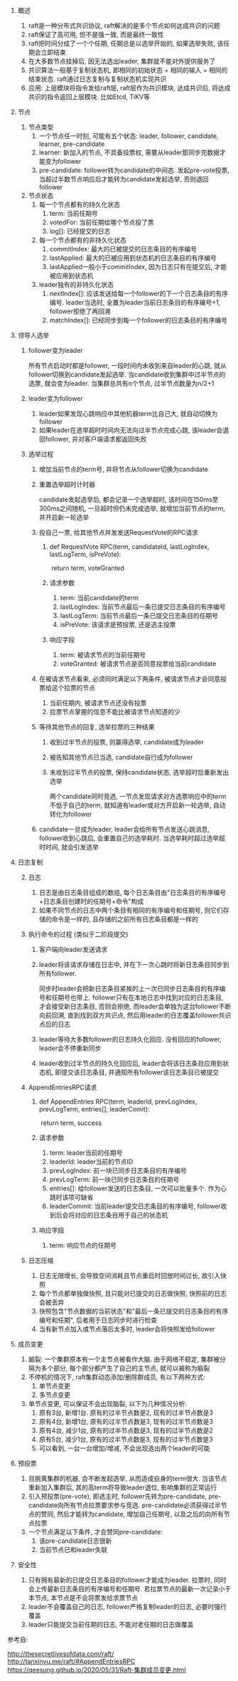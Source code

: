 1. 概述

   1. raft是一种分布式共识协议, raft解决的是多个节点如何达成共识的问题
   1. raft保证了高可用, 但不是强一致, 而是最终一致性
   1. raft把时间分成了一个个任期, 任期总是以选举开始的, 如果选举失败, 该任期会立即结束
   1. 在大多数节点挂掉后,  因无法选出leader, 集群就不能对外提供服务了
   1. 共识算法一般基于复制状态机, 即相同的初始状态 + 相同的输入 = 相同的结束状态. raft通过日志复制与复制状态机实现共识
   1. 应用: 上层模块将指令发给raft层, raft层作为共识模块, 达成共识后, 将达成共识的指令返回上层模块. 比如Etcd, TiKV等

2. 节点

   1. 节点类型
      1. 一个节点任一时刻, 可能有五个状态: leader, follower, candidate, learner, pre-candidate
      2. learner: 新加入的节点, 不具备投票权, 需要从leader那同步完数据才能变为follower
      3. pre-candidate: follower转为candidate的中间态. 发起pre-vote投票, 当超过半数节点响应后才能转为candidate发起选举, 否则退回follower
   2. 节点状态
      1. 每一个节点都有的持久化状态
         1. term: 当前任期号
         2. votedFor: 当前任期给哪个节点投了票
         3. log[]: 已经提交的日志
      2. 每一个节点都有的非持久化状态
         1. commitIndex: 最大的已被提交的日志条目的有序编号
         2. lastApplied: 最大的已被应用到状态机的日志条目的有序编号
         3. lastApplied一般小于commitIndex, 因为日志只有在提交后, 才能被应用到状态机
      3. leader独有的非持久化状态
         1. nextIndex[]: 应该发送给每一个follower的下一个日志条目的有序编号. leader当选时, 全置为leader当前日志条目的有序编号+1, follower拒绝了再回溯
         2. matchIndex[]: 已经同步到每一个follower的日志条目的有序编号

3. 领导人选举

   1. follower变为leader

      所有节点启动时都是follower, 一段时间内未收到来自leader的心跳, 就从follower切换到candidate发起选举. 当candidate收到集群中过半节点的选票, 就会变为leader. 当集群总共有n个节点, 过半节点数量为n/2+1

   2. leader变为follower

      1. leader如果发现心跳响应中其他机器term比自己大, 就自动切换为follower
      2. 如果leader在选举超时时间内无法向过半节点完成心跳, 该leader会退回follower, 并对客户端请求都返回失败

   3. 选举过程

      1. 增加当前节点的term号, 并将节点从follower切换为candidate

      2. 重置选举超时计时器

         candidate发起选举后, 都会记录一个选举超时, 该时间在150ms至300ms之间随机, 一旦超时但仍未完成选举, 就增加当前节点的term, 并开启新一轮选举

      3. 投自己一票, 给其他节点并发发送RequestVote的RPC请求

         1. def RequestVote RPC(term, candidateId, lastLogIndex, lastLogTerm, isPreVote):

            ​	return term, voteGranted

         2. 请求参数

            1. term: 当前candidate的term
            2. lastLogIndex: 当前节点最后一条已提交日志条目的有序编号
            3. lastLogTerm: 当前节点最后一条已提交日志条目的任期号
            4. isPreVote: 该请求是预投票, 还是选主投票

         3. 响应字段

            1. term: 被请求节点的当前任期号
            2. voteGranted: 被请求节点是否同意投票给当前candidate

      4. 在被请求节点看来, 必须同时满足以下两条件, 被请求节点才会同意投票给这个拉票的节点

         1. 当前任期内, 被请求节点还没有投票
         2. 拉票节点掌握的信息不能比被请求节点知道的少

      5. 等待其他节点的回复, 选举拉票的三种结果

         1. 收到过半节点的投票, 则赢得选举, candidate成为leader

         2. 被告知其他节点已当选, candidate自行成为follower

         3. 未收到过半节点的投票, 保持candidate状态, 选举超时后重新发出选举

            两个candidate同时竞选, 一节点发现请求对方选票响应中的term不低于自己的term, 就知道有leader或对方开启新一轮选举, 自动转化为follower

      6. candidate一旦成为leader, leader会给所有节点发送心跳消息, follower收到心跳后, 会重置自己的选举耗时. 当选举耗时超过选举超时时间, 就会引发选举

4. 日志复制

   2. 日志

      1. 日志是由日志条目组成的数组, 每个日志条目由"日志条目的有序编号+日志条目创建时的任期号+命令"构成
      2. 如果不同节点的日志中两个条目有相同的有序编号和任期号, 则它们存储的命令是一样的, 且存储的之前所有日志条目都是一样的

   3. 执行命令的过程 (类似于二阶段提交)

      1. 客户端向leader发送请求

      2. leader将该请求存储在日志中, 并在下一次心跳时将新日志条目同步到所有follower.

         同步时leader会把新日志条目紧挨的上一次已同步日志条目的有序编号和任期号也带上. follower只有在本地日志中找到对应的日志条目, 才会接受新日志条目, 否则会拒绝, 而leader会单独为这台follower不断向前回溯, 直到找到双方共识点, 然后用leader的日志覆盖follower共识点后的日志

      3. leader等待大多数follower的日志持久化回应. 没有回应的follower, leader会不停重新同步

      4. leader收到过半节点的持久化回应后, leader会将该日志条目应用到状态机, 即提交该日志条目, 并通知所有follower该日志条目已被提交

   4. AppendEntriesRPC请求

      1. def AppendEntries RPC(term, leaderId, prevLogIndex, prevLogTerm, entries[], leaderComit):

         ​	return term, success

      2. 请求参数

         1. term: leader当前的任期号
         2. leaderId: leader当前的节点ID
         3. prevLogIndex: 前一块已同步日志条目的有序编号
         4. prevLogTerm: 前一块已同步日志条目的任期号
         5. entries[]: 给follower发送的日志条目, 一次可以批量多个. 作为心跳时该项可缺省
         6. leaderCommit: 当前leader提交日志条目的有序编号, follower收到后会将对应的日志条目用于自己的状态机

      3. 响应字段

         1. term: 响应节点的任期号

   5. 日志压缩

      1. 日志无限增长, 会导致空间消耗且节点重启时回放时间过长, 故引入快照
      2. 每个节点都单独做快照, 且只能对已提交的日志做快照, 快照前的日志会被丢弃
      3. 快照包含"节点数据的当前状态"和"最后一条已提交的日志条目的有序编号和任期", 后者用于日志同步时进行检查
      4. 当有新节点加入或节点落后太多时, leader会将快照发给follower

5. 成员变更

   1. 脑裂: 一个集群原本有一个主节点被看作大脑. 由于网络不稳定, 集群被分隔为多个部分, 每个部分都产生了自己的主节点, 就可以被称为脑裂
   2. 不停机的情况下, raft集群动态添加/删除群成员, 有以下两种方式:
      1. 单节点变更
      2. 多节点变更
   3. 单节点变更, 可以保证不会出现脑裂, 以下为几种情况分析:
      1. 原有3台, 新增1台. 原有的过半节点数是2, 现有的过半节点数是3
      2. 原有4台, 新增1台, 原有的过半节点数是3, 现有的过半节点数是3
      3. 原有4台, 减少1台, 原有的过半节点数是3, 现有的过半节点数是2
      4. 原有5台, 减少1台, 原有的过半节点数是3, 现有的过半节点数是3
      5. 可以看到, 一台一台增加/增减, 不会出现选出两个leader的可能

6. 预投票

   1. 目脱离集群的机器, 会不断发起选举, 从而造成自身的term很大. 当该节点重新加入集群后, 其的高term将导致leader退位, 影响集群的正常运行
   2. 引入预投票(pre-vote), 即选主时, follower先转为pre-candidate, pre-candidate向所有节点拉票要求参与竞选. pre-candidate必须获得过半节点的赞同, 然后才能转为candidate, 增加自己任期号, 以及之后的向所有节点拉票
   3. 一个节点满足以下条件, 才会赞同pre-candidate:
      1. 该pre-candidate日志很新
      2. 当前节点已和leader失联

7. 安全性

   1. 只有拥有最新的已提交日志条目的follower才能成为leader. 拉票时, 同时会上传最新日志条目的有序编号和任期号. 若拉票节点的最新一次记录小于本节点, 本节点是不会将票发给求票节点
   2. leader不会覆盖自己的日志, follower严格复制leader的日志, 必要时强行覆盖
   3. leader只能提交当前任期的日志, 不能对老任期的日志做覆盖

参考自:

http://thesecretlivesofdata.com/raft/
		http://tanxinyu.me/raft/#AppendEntriesRPC
		https://qeesung.github.io/2020/05/31/Raft-集群成员变更.html

